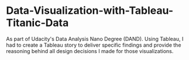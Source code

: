 # Data-Visualization-with-Tableau-Titanic-Data
As part of Udacity's Data Analysis Nano Degree (DAND). Using Tableau, I had to create a Tableau story to deliver specific findings and provide the reasoning behind all design decisions I made for those visualizations.
